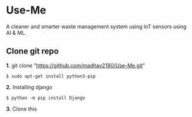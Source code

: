 # Use-Me
A cleaner and smarter waste management system using IoT sensors using AI &amp; ML.



## Clone git repo
**1.** git clone "https://github.com/madhav2180/Use-Me.git"

```shell
$ sudo apt-get install python3-pip
```

**2.** Installing django

```shell
$ python -m pip install Django
```

**3.** Clone this 
